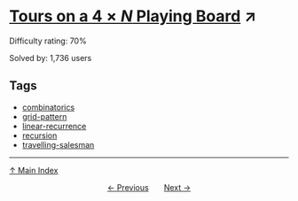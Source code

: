 # [Tours on a $4 \times N$ Playing Board](https://projecteuler.net/problem=237) ↗️

Difficulty rating: 70%

Solved by: 1,736 users
## Tags

- [combinatorics](../tags/combinatorics.md)
- [grid-pattern](../tags/grid-pattern.md)
- [linear-recurrence](../tags/linear-recurrence.md)
- [recursion](../tags/recursion.md)
- [travelling-salesman](../tags/travelling-salesman.md)



---

[↑ Main Index](../README.md)


<div align=center><a href='236.md'>← Previous</a> &nbsp;&nbsp; &nbsp;&nbsp;  <a href='238.md'>Next →</a></div>
